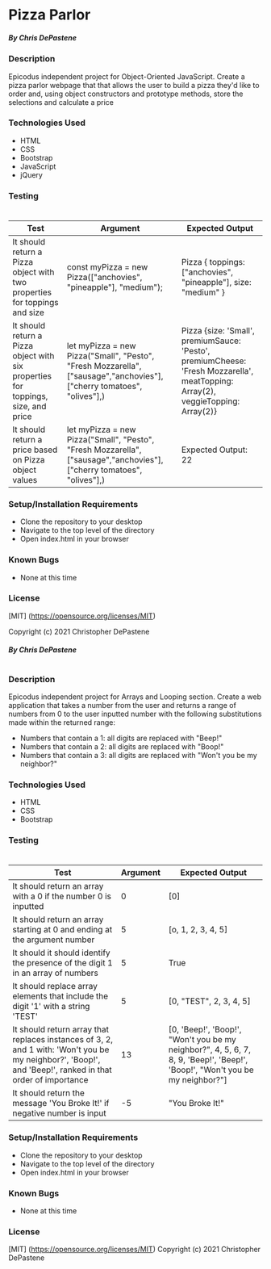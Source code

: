 # Pizza Parlor
##### By Chris DePastene


### Description
Epicodus independent project for Object-Oriented JavaScript. Create a pizza parlor webpage that that allows the user to build a pizza they'd like to order and, using object constructors and prototype methods, store the selections and calculate a price

### Technologies Used
* HTML
* CSS
* Bootstrap
* JavaScript
* jQuery

### Testing
#
| Test        | Argument    | Expected Output |
| ----------- | ----------- | --------------- |
| It should return a Pizza object with two properties for toppings and size|const myPizza = new Pizza(["anchovies", "pineapple"], "medium");|Pizza { toppings: ["anchovies", "pineapple"], size: "medium" }|
|It should return a Pizza object with six properties for toppings, size, and price|let myPizza = new Pizza("Small", "Pesto", "Fresh Mozzarella", ["sausage","anchovies"],["cherry tomatoes", "olives"],)|Pizza {size: 'Small', premiumSauce: 'Pesto', premiumCheese: 'Fresh Mozzarella', meatTopping: Array(2), veggieTopping: Array(2)}
|It should return a price based on Pizza object values|let myPizza = new Pizza("Small", "Pesto", "Fresh Mozzarella", ["sausage","anchovies"],["cherry tomatoes", "olives"],)|Expected Output: 22


### Setup/Installation Requirements
* Clone the repository to your desktop
* Navigate to the top level of the directory
* Open index.html in your browser

### Known Bugs
* None at this time

### License
[MIT] (https://opensource.org/licenses/MIT)

Copyright (c) 2021 Christopher DePastene
##### By Chris DePastene
#

### Description
Epicodus independent project for Arrays and Looping section. Create a web application that takes a number from the user and returns a range of numbers from 0 to the user inputted number with the following substitutions made within the returned range:

* Numbers that contain a 1: all digits are replaced with "Beep!"
* Numbers that contain a 2: all digits are replaced with "Boop!"
* Numbers that contain a 3: all digits are replaced with "Won't you be my neighbor?"

### Technologies Used
* HTML
* CSS
* Bootstrap

### Testing
#
| Test        | Argument    | Expected Output |
| ----------- | ----------- | --------------- |
| It should return an array with a 0 if the number 0 is inputted|0|[0]|
| It should return an array starting at 0 and ending at the argument number|5| [o, 1, 2, 3, 4, 5]
|It should it should identify the presence of the digit 1 in an array of numbers|5| True|
|It should replace array elements that include the digit '1' with a string 'TEST'|5|[0, "TEST", 2, 3, 4, 5]|
|It should return array that replaces instances of 3, 2, and 1 with: 'Won't you be my neighbor?', 'Boop!', and 'Beep!', ranked in that order of importance|13|[0, 'Beep!', 'Boop!', "Won't you be my neighbor?", 4, 5, 6, 7, 8, 9, 'Beep!', 'Beep!', 'Boop!', "Won't you be my neighbor?"]|
|It should return the message 'You Broke It!' if negative number is input|-5|"You Broke It!"

### Setup/Installation Requirements
* Clone the repository to your desktop
* Navigate to the top level of the directory
* Open index.html in your browser

### Known Bugs
* None at this time

### License
[MIT] (https://opensource.org/licenses/MIT)
Copyright (c) 2021 Christopher DePastene